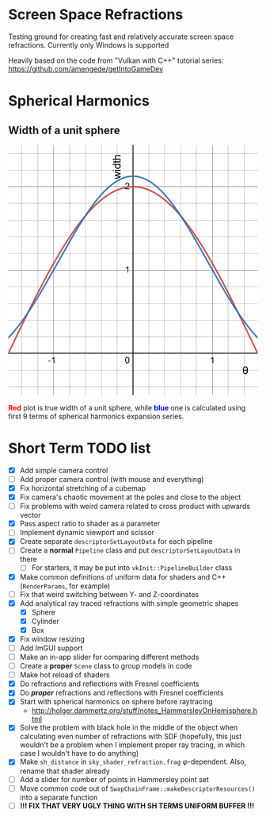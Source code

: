 # Screen Space Refractions 

Testing ground for creating fast and relatively accurate screen space refractions. Currently only Windows is supported

Heavily based on the code from "Vulkan with C++" tutorial series: https://github.com/amengede/getIntoGameDev

# Spherical Harmonics
## Width of a unit sphere
![Sphere width](./graphics/sphere_width.png)

<span style="color:red">**Red**</span> plot is true width of a unit sphere, while <span style="color:blue">**blue**</span> one is calculated using first 9 terms of spherical harmonics expansion series.

# Short Term TODO list

- [X] Add simple camera control
- [ ] Add proper camera control (with mouse and everything)
- [X] Fix horizontal stretching of a cubemap
- [X] Fix camera's chaotic movement at the poles and close to the object
- [ ] Fix problems with weird camera related to cross product with upwards vector
- [X] Pass aspect ratio to shader as a parameter
- [ ] Implement dynamic viewport and scissor
- [X] Create separate `descriptorSetLayoutData` for each pipeline
- [ ] Create a **normal** `Pipeline` class and put `descriptorSetLayoutData` in there
  - [ ] For starters, it may be put into `vkInit::PipelineBuilder` class
- [X] Make common definitions of uniform data for shaders and C++ (`RenderParams`, for example)
- [ ] Fix that weird switching between Y- and Z-coordinates
- [X] Add analytical ray traced refractions with simple geometric shapes
  - [X] Sphere
  - [X] Cylinder
  - [X] Box
- [X] Fix window resizing
- [ ] Add ImGUI support
- [ ] Make an in-app slider for comparing different methods
- [ ] Create a **proper** `Scene` class to group models in code
- [ ] Make hot reload of shaders
- [X] Do refractions and reflections with Fresnel coefficients
- [X] Do ***proper*** refractions and reflections with Fresnel coefficients
- [X] Start with spherical harmonics on sphere before raytracing
  - http://holger.dammertz.org/stuff/notes_HammersleyOnHemisphere.html
- [X] Solve the problem with black hole in the middle of the object when calculating even number of refractions with SDF (hopefully, this just wouldn't be a problem when I implement proper ray tracing, in which case I wouldn't have to do anything)
- [X] Make `sh_distance` in `sky_shader_refraction.frag` $\varphi$-dependent. Also, rename that shader already
- [ ] Add a slider for number of points in Hammersley point set
- [ ] Move common code out of `SwapChainFrame::makeDescriptorResources()` into a separate function
- [ ] **!!! FIX THAT VERY UGLY THING WITH SH TERMS UNIFORM BUFFER !!!**
